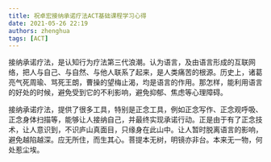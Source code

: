 ```yaml
---
title: 祝卓宏接纳承诺疗法ACT基础课程学习心得
date: 2021-05-26 22:19
authors: zhenghua
tags: [ACT]
---
```


接纳承诺疗法，是认知行为疗法第三代浪潮。认为语言，及由语言形成的互联网络，把人与自己、与自然、与他人联系了起来，是人类痛苦的根源。历史上，诸葛亮气死周瑜、骂死王朗，曹操的望梅止渴，均是语言的作用。那怎样，能利用语言的好处的时候，避免受到它的不利影响，避免抑郁、焦虑等心理障碍。

接纳承诺疗法，提供了很多工具，特别是正念工具，例如正念写作、正念观呼吸、正念身体扫描等，能够让人接纳自己，并最终实现承诺行动。正是由于有了正念技术，让人意识到，不识庐山真面目，只缘身在此山中。让人暂时脱离语言的影响，避免越陷越深。应无所住，而生其心。菩提本无树，明镜亦非台。本来无一物，何处惹尘埃。

